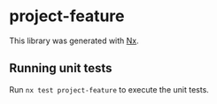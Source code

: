 # project-feature

This library was generated with [Nx](https://nx.dev).

## Running unit tests

Run `nx test project-feature` to execute the unit tests.
